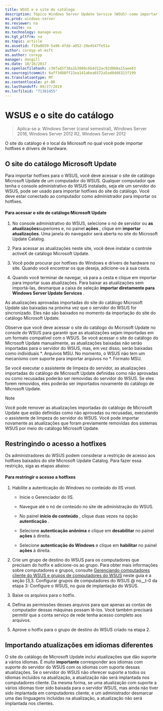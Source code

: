 ```yaml
---
title: WSUS e o site do catálogo
description: Tópico Windows Server Update Service (WSUS)-como importar hotfixes para o WSUS acessando o site do catálogo Microsoft Update
ms.prod: windows-server
ms.reviewer: na
ms.suite: na
ms.technology: manage-wsus
ms.tgt_pltfrm: na
ms.topic: article
ms.assetid: f19a8659-5a96-4fdd-a052-29e4547fe51a
author: coreyp-at-msft
ms.author: coreyp
manager: dongill
ms.date: 10/16/2017
ms.openlocfilehash: c30fad5f38a1b3088c6b4d12ac92d8b8a15aee83
ms.sourcegitcommit: 6aff3d88ff22ea141a6ea6572a5ad8dd6321f199
ms.translationtype: MT
ms.contentlocale: pt-BR
ms.lasthandoff: 09/27/2019
ms.locfileid: "71361455"
---
```

# <a name="wsus-and-the-catalog-site"></a>WSUS e o site do catálogo

>Aplica-se a: Windows Server (canal semestral), Windows Server 2016, Windows Server 2012 R2, Windows Server 2012

O site do catálogo é o local da Microsoft no qual você pode importar hotfixes e drivers de hardware.

## <a name="the-microsoft-update-catalog-site"></a>O site do catálogo Microsoft Update
Para importar hotfixes para o WSUS, você deve acessar o site de catálogo Microsoft Update de um computador do WSUS. Qualquer computador que tenha o console administrativo do WSUS instalado, seja ele um servidor do WSUS, pode ser usado para importar hotfixes do site do catálogo. Você deve estar conectado ao computador como administrador para importar os hotfixes.

#### <a name="to-access-the-microsoft-update-catalog-site"></a>Para acessar o site de catálogo Microsoft Update

1.  No console administrativo do WSUS, selecione o nó de servidor ou **as atualizações**superiores e, no painel **ações** , clique em **importar atualizações**. Uma janela do navegador será aberta no site do Microsoft Update Catalog.

2.  Para acessar as atualizações neste site, você deve instalar o controle activeX de catálogo Microsoft Update.

3.  Você pode procurar por hotfixes do Windows e drivers de hardware no site. Quando você encontrar os que deseja, adicione-os à sua cesta.

4.  Quando você terminar de navegar, vá para a cesta e clique em importar para importar suas atualizações. Para baixar as atualizações sem importá-las, desmarque a caixa de seleção **importar diretamente para Windows Server Update Services** .

As atualizações aprovadas importadas do site do catálogo Microsoft Update são baixadas na próxima vez que o servidor do WSUS for sincronizado. Eles não são baixados no momento da importação do site do catálogo Microsoft Update.

Observe que você deve acessar o site do catálogo do Microsoft Update no console do WSUS para garantir que as atualizações sejam importadas em um formato compatível com o WSUS. Se você acessar o site do catálogo do Microsoft Update manualmente, as atualizações baixadas não serão importadas para o servidor do WSUS, mas, em vez disso, serão baixadas como individuais *. Arquivos MSU. No momento, o WSUS não tem um mecanismo com suporte para importar arquivos no \*. Formato MSU.

Se você executar o assistente de limpeza do servidor, as atualizações importadas do catálogo de Microsoft Update definidas como não aprovadas ou como recusadas poderão ser removidas do servidor do WSUS. Se eles forem removidos, eles poderão ser importados novamente do catálogo de Microsoft Update.

> [!NOTE]
> Você pode remover as atualizações importadas do catálogo de Microsoft Update que estão definidas como não aprovadas ou recusadas, executando o assistente de limpeza do servidor do WSUS. Você pode importar novamente as atualizações que foram previamente removidas dos sistemas WSUS por meio do catálogo Microsoft Update.

## <a name="restricting-access-to-hotfixes"></a>Restringindo o acesso a hotfixes
Os administradores do WSUS podem considerar a restrição de acesso aos hotfixes baixados do site Microsoft Update Catalog. Para fazer essa restrição, siga as etapas abaixo:

#### <a name="to-restrict-access-to-hotfixes"></a>Para restringir o acesso a hotfixes

1.  Habilite a autenticação do Windows no conteúdo do IIS vroot.

    -   Inicie o Gerenciador do IIS.

    -   Navegue até o nó de conteúdo no site de administração do WSUS.

    -   No painel **início do conteúdo** , clique duas vezes na opção **autenticação** .

    -   Selecione **autenticação anônima** e clique em **desabilitar** no painel **ações** à direita.

    -   Selecione **autenticação do Windows** e clique em **habilitar** no painel **ações** à direita.

2.  Crie um grupo de destino do WSUS para os computadores que precisam do hotfix e adicione-os ao grupo. Para obter mais informações sobre computadores e grupos, consulte [Gerenciando computadores cliente do WSUS e grupos de computadores do WSUS](managing-wsus-client-computers-and-wsus-computer-groups.md) neste guia e a seção [3,3. Configurar grupos de computadores do WSUS @ no__t-0 da etapa 3: Configure o WSUS, no guia de implantação do WSUS.

3.  Baixe os arquivos para o hotfix.

4.  Defina as permissões desses arquivos para que apenas as contas de computador dessas máquinas possam lê-los. Você também precisará permitir que a conta serviço de rede tenha acesso completo aos arquivos.

5.  Aprove o hotfix para o grupo de destino do WSUS criado na etapa 2.

## <a name="importing-updates-in-different-languages"></a>Importando atualizações em idiomas diferentes
O site do catálogo de Microsoft Update inclui atualizações que dão suporte a vários idiomas. É muito **importante** corresponder aos idiomas com suporte do servidor do WSUS com os idiomas com suporte dessas atualizações. Se o servidor do WSUS não oferecer suporte a todos os idiomas incluídos na atualização, a atualização não será implantada nos computadores cliente. Da mesma forma, se uma atualização com suporte a vários idiomas tiver sido baixada para o servidor WSUS, mas ainda não tiver sido implantada em computadores cliente, e um administrador desmarcar uma das linguagens incluídas na atualização, a atualização não será implantada nos clientes.
